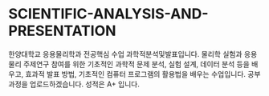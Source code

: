 # SCIENTIFIC-ANALYSIS-AND-PRESENTATION
한양대학교 응용물리학과 전공핵심 수업 과학적분석및발표입니다. 
물리학 실험과 응용물리 주제연구 참여를 위한 기초적인 과학적 문제 분석, 실험 설계, 데이터 분석 등을 배우고, 효과적 발표 방법, 기초적인 컴퓨터 프로그램의 활용법을 배우는 수업입니다. 
공부 과정을 업로드하겠습니다.
성적은 A+ 입니다.
